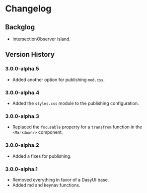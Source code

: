 # Changelog

## Backglog

- IntersectionObserver island.

## Version History

### 3.0.0-alpha.5

- Added another option for publishing `mod.css`.

### 3.0.0-alpha.4

- Added the `styles.css` module to the publishing configuration.

### 3.0.0-alpha.3

- Replaced the `focusable` property for a `transfrom` function in the
  `<Markdown/>` component.

### 3.0.0-alpha.2

- Added a fixes for publishing.

### 3.0.0-alpha.1

- Removed everything in favor of a DasyUI base.
- Added md and keynav functions.
